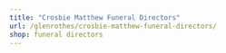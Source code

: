 ```yaml
---
title: "Crosbie Matthew Funeral Directors"
url: /glenrothes/crosbie-matthew-funeral-directors/
shop: funeral directors
---
```

